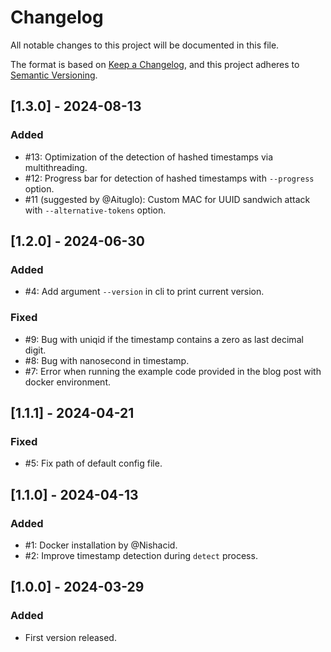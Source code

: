 # Changelog

All notable changes to this project will be documented in this file.

The format is based on [Keep a Changelog](https://keepachangelog.com/en/1.0.0/),
and this project adheres to [Semantic Versioning](https://semver.org/spec/v2.0.0.html).

## [1.3.0] - 2024-08-13

### Added

- #13: Optimization of the detection of hashed timestamps via multithreading.
- #12: Progress bar for detection of hashed timestamps with `--progress` option.
- #11 (suggested by @Aituglo): Custom MAC for UUID sandwich attack with `--alternative-tokens` option.

## [1.2.0] - 2024-06-30

### Added

- #4: Add argument `--version` in cli to print current version.

### Fixed

- #9: Bug with uniqid if the timestamp contains a zero as last decimal digit.
- #8: Bug with nanosecond in timestamp.
- #7: Error when running the example code provided in the blog post with docker environment.

## [1.1.1] - 2024-04-21

### Fixed

- #5: Fix path of default config file.


## [1.1.0] - 2024-04-13

### Added

- #1: Docker installation by @Nishacid.
- #2: Improve timestamp detection during `detect` process.

## [1.0.0] - 2024-03-29

### Added

- First version released.